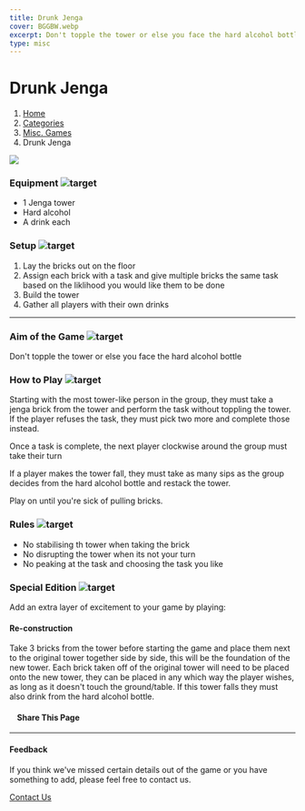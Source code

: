 ```yaml
---
title: Drunk Jenga
cover: BGGBW.webp
excerpt: Don't topple the tower or else you face the hard alcohol bottle
type: misc
---
```


# Drunk Jenga

1.  [Home](/)
2.  [Categories](GameCategories)
3.  [Misc. Games](GameCategories/MiscGames)
4.  Drunk Jenga

![](images/drunkjenga.webp)

### Equipment ![target](images/liquor.webp)

-   1 Jenga tower
-   Hard alcohol
-   A drink each

### Setup ![target](images/settings.webp)

1.  Lay the bricks out on the floor
2.  Assign each brick with a task and give multiple bricks the same task based on the liklihood you would like them to be done
3.  Build the tower
4.  Gather all players with their own drinks

* * *

### Aim of the Game ![target](images/target.webp)

Don't topple the tower or else you face the hard alcohol bottle

### How to Play ![target](images/question.webp)

Starting with the most tower-like person in the group, they must take a jenga brick from the tower and perform the task without toppling the tower. If the player refuses the task, they must pick two more and complete those instead.

Once a task is complete, the next player clockwise around the group must take their turn

If a player makes the tower fall, they must take as many sips as the group decides from the hard alcohol bottle and restack the tower.

Play on until you're sick of pulling bricks.

### Rules ![target](images/rules.webp)

-   No stabilising th tower when taking the brick
-   No disrupting the tower when its not your turn
-   No peaking at the task and choosing the task you like

### Special Edition ![target](images/special.webp)

Add an extra layer of excitement to your game by playing:

#### **Re-construction**

Take 3 bricks from the tower before starting the game and place them next to the original tower together side by side, this will be the foundation of the new tower. Each brick taken off of the original tower will need to be placed onto the new tower, they can be placed in any which way the player wishes, as long as it doesn't touch the ground/table. If this tower falls they must also drink from the hard alcohol bottle.

####     Share This Page

[](https://www.facebook.com/sharer/sharer.php?u=beergogglegames.co.uk/GameCategories/MiscGames/drinkjenga)[](https://www.instagram.com/direct/new/)[](https://twitter.com/intent/tweet?url=beergogglegames.co.uk/GameCategories/MiscGames/drinkjenga)

* * *

#### Feedback

If you think we've missed certain details out of the game or you have something to add, please feel free to contact us.

  
  
  
[Contact Us](contact)
